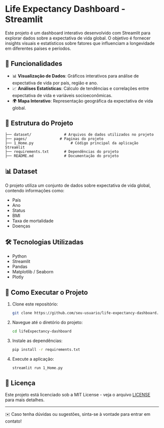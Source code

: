 # Life Expectancy Dashboard - Streamlit

Este projeto é um dashboard interativo desenvolvido com Streamlit para explorar dados sobre a expectativa de vida global. O objetivo é fornecer insights visuais e estatísticos sobre fatores que influenciam a longevidade em diferentes países e períodos.

## 🚀 Funcionalidades

- 📊 **Visualização de Dados**: Gráficos interativos para análise de expectativa de vida por país, região e ano.
- 📈 **Análises Estatísticas**: Cálculo de tendências e correlações entre expectativa de vida e variáveis socioeconômicas.
- 🌍 **Mapa Interativo**: Representação geográfica da expectativa de vida global.

## 📂 Estrutura do Projeto

```
├── dataset/               # Arquivos de dados utilizados no projeto
├── pages/               # Paginas do projeto
├── 1_Home.py                 # Código principal da aplicação Streamlit
├── requirements.txt       # Dependências do projeto
├── README.md              # Documentação do projeto
```

## 📊 Dataset

O projeto utiliza um conjunto de dados sobre expectativa de vida global, contendo informações como:

- País
- Ano
- Status
- BMI
- Taxa de mortalidade
- Doenças

## 🛠 Tecnologias Utilizadas

- Python
- Streamlit
- Pandas
- Matplotlib / Seaborn
- Plotly

## 📌 Como Executar o Projeto

1. Clone este repositório:
   ```sh
   git clone https://github.com/seu-usuario/life-expectancy-dashboard.git
   ```
2. Navegue até o diretório do projeto:
   ```sh
   cd lifeExpectancy-dashboard
   ```
3. Instale as dependências:
   ```sh
   pip install -r requirements.txt
   ```
4. Execute a aplicação:
   ```sh
   streamlit run 1_Home.py
   ```

## 📄 Licença

Este projeto está licenciado sob a MIT License - veja o arquivo [LICENSE](LICENSE) para mais detalhes.

---

✉️ Caso tenha dúvidas ou sugestões, sinta-se à vontade para entrar em contato!
